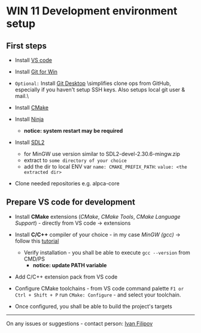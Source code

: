# WIN 11 Development environment setup

## First steps

* Install [VS code](https://code.visualstudio.com/docs/setup/windows)
* Install [Git for Win](https://git-scm.com/download/win)
* `Optional:` Install [Git Desktop](https://desktop.github.com/download/) \simplifies clone ops from GitHub, especially if you haven't setup SSH keys. Also setups local git user & mail.\
* Install [CMake](https://cmake.org/download/) 
* Install [Ninja](https://github.com/ninja-build/ninja/wiki/Pre-built-Ninja-packages) 
    * **notice: system restart may be required**
* Install [SDL2](https://github.com/libsdl-org/SDL/releases) 
    * for MinGW use version similar to SDL2-devel-2.30.6-mingw.zip
    * extract to `some directory of your choice`
    * add the dir to local ENV var `name: CMAKE_PREFIX_PATH`: `value: <the extracted dir>`


* Clone needed repositories e.g. alpca-core 

## Prepare VS code for development

* Install **CMake** extensions (*CMake*, *CMake Tools*, *CMake Language Support*) - directly from VS code -> extensions
* Install **C/C++** compiler of your choice - in my case *MinGW (gcc)* -> follow this [tutorial](https://code.visualstudio.com/docs/cpp/config-mingw)
    * Verify installation - you shall be able to execute `gcc --version` from CMD/PS 
        * **notice: update PATH variable**
* Add C/C++ extension pack from VS code 

* Configure CMake toolchains - from VS code command palette `F1 or Ctrl + Shift + P` run `CMake: Configure` - and select your toolchain.

* Once configured, you shall be able to build the project's targets 


--- 

On any issues or suggestions - contact person: [Ivan Filipov](https://github.com/IvanFilipov)
